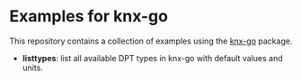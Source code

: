 # Examples for knx-go

This repository contains a collection of examples using the [knx-go](https://github.com/vapourismo/knx-go/) package.

- **listtypes**: list all available DPT types in knx-go with default values and units.
